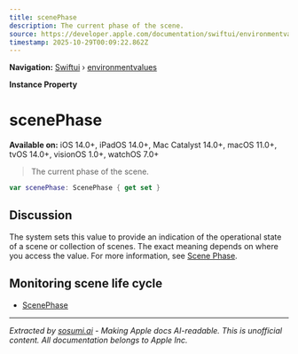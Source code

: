 ```yaml
---
title: scenePhase
description: The current phase of the scene.
source: https://developer.apple.com/documentation/swiftui/environmentvalues/scenephase
timestamp: 2025-10-29T00:09:22.862Z
---
```


**Navigation:** [Swiftui](/documentation/swiftui) › [environmentvalues](/documentation/swiftui/environmentvalues)

**Instance Property**

# scenePhase

**Available on:** iOS 14.0+, iPadOS 14.0+, Mac Catalyst 14.0+, macOS 11.0+, tvOS 14.0+, visionOS 1.0+, watchOS 7.0+

> The current phase of the scene.

```swift
var scenePhase: ScenePhase { get set }
```

## Discussion

The system sets this value to provide an indication of the operational state of a scene or collection of scenes. The exact meaning depends on where you access the value. For more information, see [Scene Phase](/documentation/swiftui/scenephase).

## Monitoring scene life cycle

- [ScenePhase](/documentation/swiftui/scenephase)

---

*Extracted by [sosumi.ai](https://sosumi.ai) - Making Apple docs AI-readable.*
*This is unofficial content. All documentation belongs to Apple Inc.*

